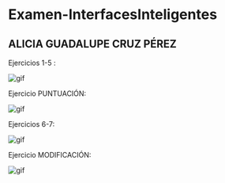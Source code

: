 # Examen-InterfacesInteligentes
## ALICIA GUADALUPE CRUZ PÉREZ

Ejercicios 1-5 :

![gif](./gifs_examen/ejercicios1_5.gif)

Ejercicio PUNTUACIÓN:

![gif](./gifs_examen/ejercicio_score.gif)

Ejercicios 6-7:

![gif](./gifs_examen/ejercicios6_7.gif)

Ejercicio MODIFICACIÓN:

![gif](./gifs_examen/ejercicio_modify.gif)
